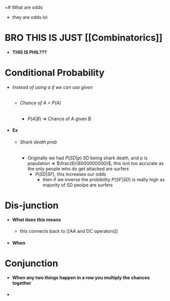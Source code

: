 =# What are odds
- they are odds lol
# BRO THIS IS JUST [[Combinatorics]] 
- #### THIS IS PHIL???

# Conditional Probability
- ###### Instead of using a if we can use given
	- ###### Chance of A = $P(A)$
		- $P(A|B)$ => Chance of A given B
- #### Ex
	- ###### Shark death prob
		- Originally we had $P(SD|p)$ SD being shark death, and p is population => $\frac{6}{8000000000}$, this isnt too accurate as the only people who do get attacked are surfers
			- $P(SD|SF)$, this increases our odds
				- then if we inverse the probibility $P(SF|SD)$ is really high as majority of SD peolpe are surfers

# Dis-junction
- #### What does this means
	- this connects back to [[AA and DC operators]]
- #### When 

# Conjunction
- #### When any two things happen in a row you multiply the chances together
- 